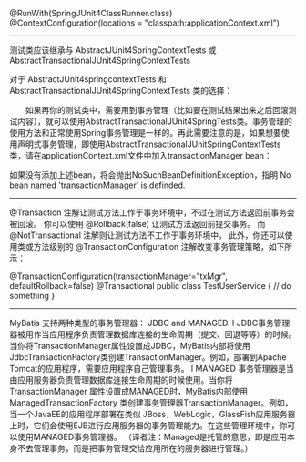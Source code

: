 
@RunWith(SpringJUnit4ClassRunner.class)
@ContextConfiguration(locations = "classpath:applicationContext.xml")

----
测试类应该继承与 AbstractJUnit4SpringContextTests 或 AbstractTransactionalJUnit4SpringContextTests

对于 AbstractJUnit4springcontextTests 和 AbstractTransactionalJUnit4SpringContextTests 类的选择：

　　如果再你的测试类中，需要用到事务管理（比如要在测试结果出来之后回滚测试内容），就可以使用AbstractTransactionalJUnit4SpringTests类。事务管理的使用方法和正常使用Spring事务管理是一样的。再此需要注意的是，如果想要使用声明式事务管理，即使用AbstractTransactionalJUnitSpringContextTests类，请在applicationContext.xml文件中加入transactionManager bean：

<bean id="transactionManager"
    class="org.springframework.jdbc.datasource.DataSourceTransactionManager">
    <property name="dataSource" ref="dataSource" />
</bean>

如果没有添加上述bean，将会抛出NoSuchBeanDefinitionException，指明 No bean named 'transactionManager' is definded.

----

@Transaction 注解让测试方法工作于事务环境中，不过在测试方法返回前事务会被回滚。
你可以使用 @Rollback(false) 让测试方法返回前提交事务。
而 @NotTransactional 注解则让测试方法不工作于事务环境中。
此外，你还可以使用类或方法级别的 @TransactionConfiguration 注解改变事务管理策略，如下所示：

@TransactionConfiguration(transactionManager="txMgr", defaultRollback=false)
@Transactional
public class TestUserService {
// do something
}

---
MyBatis 支持两种类型的事务管理器： JDBC and MANAGED.
l   JDBC事务管理器被用作当应用程序负责管理数据库连接的生命周期（提交、回退等等）的时候。当你将TransactionManager属性设置成JDBC，MyBatis内部将使用JdbcTransactionFactory类创建TransactionManager。例如，部署到Apache Tomcat的应用程序，需要应用程序自己管理事务。
l   MANAGED 事务管理器是当由应用服务器负责管理数据库连接生命周期的时候使用。当你将TransactionManager 属性设置成MANAGED时，MyBatis内部使用ManagedTransactionFactory 类创建事务管理器TransactionManager。例如，当一个JavaEE的应用程序部署在类似 JBoss，WebLogic，GlassFish应用服务器上时，它们会使用EJB进行应用服务器的事务管理能力。在这些管理环境中，你可以使用MANAGED事务管理器。
（译者注：Managed是托管的意思，即是应用本身不去管理事务，而是把事务管理交给应用所在的服务器进行管理。）